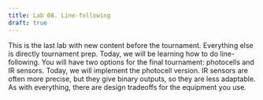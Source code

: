 ```yaml
---
title: Lab 08. Line-following
draft: true
---
```

This is the last lab with new content before the tournament. Everything else is directly tournament prep. Today, we will be learning how to do line-following. You will have two options for the final tournament: photocells and IR sensors. Today, we will implement the photocell version. IR sensors are often more precise, but they give binary outputs, so they are less adaptable. As with everything, there are design tradeoffs for the equipment you use.

